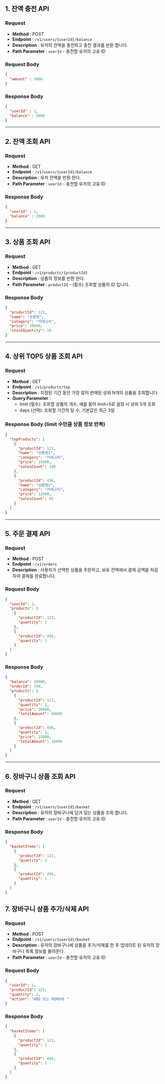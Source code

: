 ## 1. 잔액 충전 API

### Request

- **Method** : POST
- **Endpoint** : `/v1/users/{userId}/balance`
- **Description** : 유저의 잔액을 충전하고 충전 결과를 반환 합니다.
- **Path Parameter** : `userId` - 충전할 유저의 고유 ID

### Request Body
```json
{
  "amount" : 1000
}
```

### Response Body
```json
{
  "userId" : 1,
  "balance" : 5000
}
```
---
## 2. 잔액 조회 API

### Request

- **Method** : GET
- **Endpoint** : `/v1/users/{userId}/balance`
- **Description** : 유저 잔액을 반환 한다.
- **Path Parameter** : `userId` - 충전할 유저의 고유 ID

### Response Body
```json
{
  "userId" : 1,
  "balance" : 2000
}
```
---
## 3. 상품 조회 API

### Request

- **Method** : GET
- **Endpoint** : `/v1/products/{productId}`
- **Description** : 상품의 정보를 반환 한다.
- **Path Parameter** : `productId` - (필수) 조회할 상품의 ID 입니다.

### Response Body
```json
{
  "productId": 123,
  "name": "상품명",
  "category": "카테고리",
  "price": 20000,
  "stockQuantity": 10
}
```
---
## 4. 상위 TOP5 상품 조회 API

### Request

- **Method** : GET
- **Endpoint** : `/v1/products/top`
- **Description** : 지정된 기간 동안 가장 많이 판매된 상위 N개의 상품을 조회합니다.
- **Query Parameter** :
  - limit (필수): 조회할 상품의 개수, 예를 들어 limit=5로 설정 시 상위 5개 조회
  - days (선택): 조회할 기간의 일 수, 기본값은 최근 3일


### Response Body (limit 수만큼 상품 정보 반복)
```json
{
  "topProducts": [
    {
      "productId": 123,
      "name": "상품명1",
      "category": "카테고리",
      "price": 15000,
      "salesCount": 100
    },
    {
      "productId": 456,
      "name": "상품명2",
      "category": "카테고리",
      "price": 12000,
      "salesCount": 85
    }
  ]
}
```
---
## 5. 주문 결제 API

### Request

- **Method** : POST
- **Endpoint** : `/v1/orders`
- **Description** : 사용자가 선택한 상품을 주문하고, 보유 잔액에서 결제 금액을 차감하여 결제를 완료합니다.

### Request Body
```json
{
  "userId": 1,
  "products": [
    {
      "productId": 123,
      "quantity": 2
    },
    {
      "productId": 456,
      "quantity": 1
    }
  ]
}
```

### Response Body
```json
{
  "balance": 20000,
  "orderId": 789,
  "products": [
    {
      "productId": 123,
      "quantity": 2,
      "price": 30000,
      "totalAmount": 60000
    },
    {
      "productId": 456,
      "quantity": 1,
      "price": 15000,
      "totalAmount": 15000
    }
  ]
}
```
---
## 6. 장바구니 상품 조회 API

### Request

- **Method** : GET
- **Endpoint** : `/v1/users/{userId}/basket`
- **Description** : 유저의 장바구니에 담겨 있는 상품을 조회 합니다.
- **Path Parameter** : `userId` - 충전할 유저의 고유 ID

### Response Body
```json
{
  "basketItems": [
    {
      "productId": 123,
      "quantity": 2
    },
    {
      "productId": 456,
      "quantity": 1
    }
  ]
}
```
## 7. 장바구니 상품 추가/삭제 API

### Request

- **Method** : POST
- **Endpoint** : `/v1/users/{userId}/basket`
- **Description** : 유저의 장바구니에 상품을 추가/삭제를 한 후 업데이트 된 유저의
장바구니 목록 정보를 돌려준다.
- **Path Parameter** : `userId` - 충전할 유저의 고유 ID

### Request Body
```json
{
  "userId": 1,
  "productId": 123,
  "quantity": 2,
  "action": "ADD 또는 REMOVE "
}
```

### Response Body
```json
{
  "basketItems": [
    {
      "productId": 123,
      "quantity": 2
    },
    {
      "productId": 456,
      "quantity": 1
    }
  ]
}
```